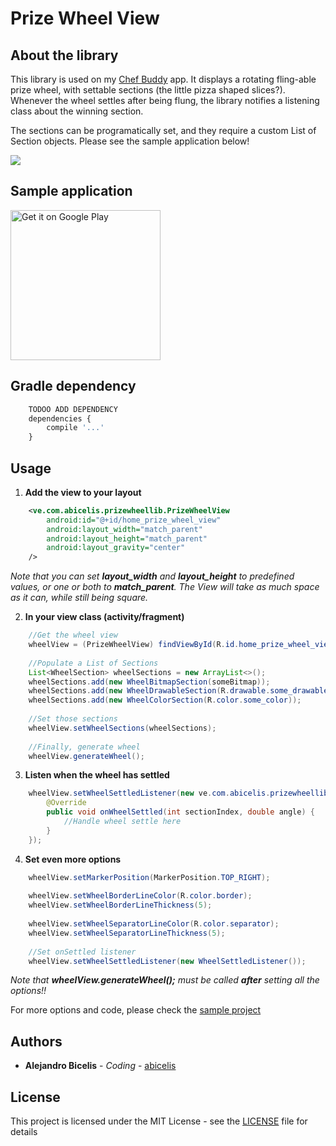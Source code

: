# Prize Wheel View #


## About the library

This library is used on my [Chef Buddy](https://github.com/abicelis/ChefBuddy) app. It displays a rotating fling-able prize wheel, with settable sections (the little pizza shaped slices?). 
Whenever the wheel settles after being flung, the library notifies a listening class about the winning section. 

The sections can be programatically set, and they require a custom List of Section objects.
Please see the sample application below!

![](https://github.com/abicelis/PrizeWheelView/blob/master/graphics/prize_wheel_view_demo.gif)



## Sample application
<a target="_blank" href='https://play.google.com/store/apps/details?id=ve.com.abicelis.prizewheelview&pcampaignid=MKT-Other-global-all-co-prtnr-py-PartBadge-Mar2515-1'><img alt='Get it on Google Play' src='https://play.google.com/intl/en_us/badges/images/generic/en_badge_web_generic.png' width="240px"/></a>


## Gradle dependency
```javascript
	TODOO ADD DEPENDENCY
	dependencies {
		compile '...'
	}
```

## Usage

1) **Add the view to your layout**
```xml
	<ve.com.abicelis.prizewheellib.PrizeWheelView
		android:id="@+id/home_prize_wheel_view"
		android:layout_width="match_parent"
		android:layout_height="match_parent"
		android:layout_gravity="center"
	/>
```

*Note that you can set **layout_width** and **layout_height** to predefined values, or one or both to **match_parent**. The View will take as much space as it can, while still being square.*



2) **In your view class (activity/fragment)**
```java
	//Get the wheel view
	wheelView = (PrizeWheelView) findViewById(R.id.home_prize_wheel_view);
	
	//Populate a List of Sections
	List<WheelSection> wheelSections = new ArrayList<>();
	wheelSections.add(new WheelBitmapSection(someBitmap));
	wheelSections.add(new WheelDrawableSection(R.drawable.some_drawable));
	wheelSections.add(new WheelColorSection(R.color.some_color));
	
	//Set those sections
	wheelView.setWheelSections(wheelSections);
	
	//Finally, generate wheel
	wheelView.generateWheel();
```


3) **Listen when the wheel has settled**
```java
	wheelView.setWheelSettledListener(new ve.com.abicelis.prizewheellib.WheelSettledListener() {
	    @Override
	    public void onWheelSettled(int sectionIndex, double angle) {
	        //Handle wheel settle here
	    }
	});
```


4) **Set even more options**
```java
	wheelView.setMarkerPosition(MarkerPosition.TOP_RIGHT);
	
	wheelView.setWheelBorderLineColor(R.color.border);
	wheelView.setWheelBorderLineThickness(5);
	
	wheelView.setWheelSeparatorLineColor(R.color.separator);
	wheelView.setWheelSeparatorLineThickness(5);
	
	//Set onSettled listener
	wheelView.setWheelSettledListener(new WheelSettledListener());
```
*Note that **wheelView.generateWheel();** must be called **after** setting all the options!!*

For more options and code, please check the [sample project](https://github.com/abicelis/PrizeWheelView/blob/master/PrizeWheelSample/)


## Authors

* **Alejandro Bicelis** - *Coding* - [abicelis](https://github.com/abicelis)


## License

This project is licensed under the MIT License - see the [LICENSE](https://github.com/abicelis/PrizeWheelView/blob/master/LICENSE) file for details

